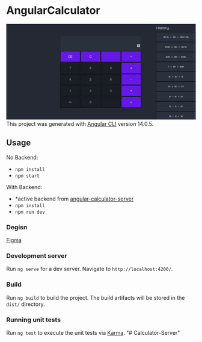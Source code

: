 # AngularCalculator
![src/assets/img/view.PNG](src/assets/img/view.PNG)
This project was generated with [Angular CLI](https://github.com/angular/angular-cli) version 14.0.5.

## Usage
No Backend:
- `npm install`
- `npm start`

With Backend:
- *active backend from [angular-calculator-server](https://github.com/Douglashwang82/angular-calculator-server)
- `npm install`
- `npm run dev`

### Degisn
[Figma](https://www.figma.com/file/8REH8pa7fC62HPCfqwkPPI/Untitled?node-id=0%3A1)

### Development server

Run `ng serve` for a dev server. Navigate to `http://localhost:4200/`.

### Build

Run `ng build` to build the project. The build artifacts will be stored in the `dist/` directory.

### Running unit tests

Run `ng test` to execute the unit tests via [Karma](https://karma-runner.github.io).
"# Calculator-Server" 
